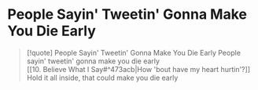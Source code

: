 # People Sayin' Tweetin' Gonna Make You Die Early

> [!quote] People Sayin' Tweetin' Gonna Make You Die Early
People sayin' tweetin' gonna make you die early  
[[10. Believe What I Say#^473acb|How 'bout have my heart hurtin'?]]  
Hold it all inside, that could make you die early
